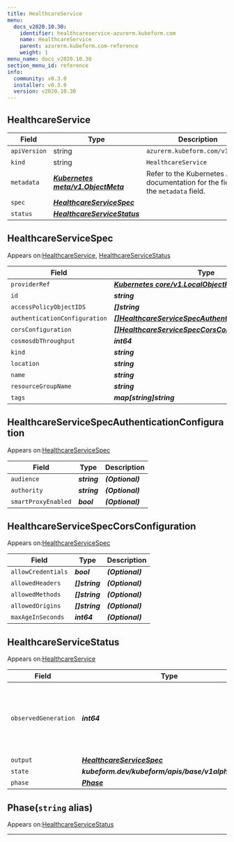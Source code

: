 ```yaml
---
title: HealthcareService
menu:
  docs_v2020.10.30:
    identifier: healthcareservice-azurerm.kubeform.com
    name: HealthcareService
    parent: azurerm.kubeform.com-reference
    weight: 1
menu_name: docs_v2020.10.30
section_menu_id: reference
info:
  community: v0.3.0
  installer: v0.3.0
  version: v2020.10.30
---
```


## HealthcareService
| Field | Type | Description |
| ------ | ----- | ----------- |
| `apiVersion` | string | `azurerm.kubeform.com/v1alpha1` |
|    `kind` | string | `HealthcareService` |
| `metadata` | ***[Kubernetes meta/v1.ObjectMeta](https://v1-18.docs.kubernetes.io/docs/reference/generated/kubernetes-api/v1.18/#objectmeta-v1-meta)***|Refer to the Kubernetes API documentation for the fields of the `metadata` field.|
| `spec` | ***[HealthcareServiceSpec](#healthcareservicespec)***||
| `status` | ***[HealthcareServiceStatus](#healthcareservicestatus)***||
## HealthcareServiceSpec

Appears on:[HealthcareService](#healthcareservice), [HealthcareServiceStatus](#healthcareservicestatus)

| Field | Type | Description |
| ------ | ----- | ----------- |
| `providerRef` | ***[Kubernetes core/v1.LocalObjectReference](https://v1-18.docs.kubernetes.io/docs/reference/generated/kubernetes-api/v1.18/#localobjectreference-v1-core)***||
| `id` | ***string***||
| `accessPolicyObjectIDS` | ***[]string***||
| `authenticationConfiguration` | ***[[]HealthcareServiceSpecAuthenticationConfiguration](#healthcareservicespecauthenticationconfiguration)***| ***(Optional)*** |
| `corsConfiguration` | ***[[]HealthcareServiceSpecCorsConfiguration](#healthcareservicespeccorsconfiguration)***| ***(Optional)*** |
| `cosmosdbThroughput` | ***int64***| ***(Optional)*** |
| `kind` | ***string***| ***(Optional)*** |
| `location` | ***string***||
| `name` | ***string***||
| `resourceGroupName` | ***string***||
| `tags` | ***map[string]string***| ***(Optional)*** |
## HealthcareServiceSpecAuthenticationConfiguration

Appears on:[HealthcareServiceSpec](#healthcareservicespec)

| Field | Type | Description |
| ------ | ----- | ----------- |
| `audience` | ***string***| ***(Optional)*** |
| `authority` | ***string***| ***(Optional)*** |
| `smartProxyEnabled` | ***bool***| ***(Optional)*** |
## HealthcareServiceSpecCorsConfiguration

Appears on:[HealthcareServiceSpec](#healthcareservicespec)

| Field | Type | Description |
| ------ | ----- | ----------- |
| `allowCredentials` | ***bool***| ***(Optional)*** |
| `allowedHeaders` | ***[]string***| ***(Optional)*** |
| `allowedMethods` | ***[]string***| ***(Optional)*** |
| `allowedOrigins` | ***[]string***| ***(Optional)*** |
| `maxAgeInSeconds` | ***int64***| ***(Optional)*** |
## HealthcareServiceStatus

Appears on:[HealthcareService](#healthcareservice)

| Field | Type | Description |
| ------ | ----- | ----------- |
| `observedGeneration` | ***int64***| ***(Optional)*** Resource generation, which is updated on mutation by the API Server.|
| `output` | ***[HealthcareServiceSpec](#healthcareservicespec)***| ***(Optional)*** |
| `state` | ***kubeform.dev/kubeform/apis/base/v1alpha1.State***| ***(Optional)*** |
| `phase` | ***[Phase](#phase)***| ***(Optional)*** |
## Phase(`string` alias)

Appears on:[HealthcareServiceStatus](#healthcareservicestatus)

---
